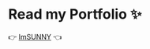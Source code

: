 # Read my Portfolio :sparkles:

:point_right: [ImSUNNY](https://yoonsunny17.github.io/imsunny/) :point_left:
